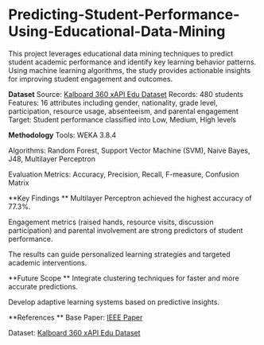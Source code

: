 # Predicting-Student-Performance-Using-Educational-Data-Mining
This project leverages educational data mining techniques to predict student academic performance and identify key learning behavior patterns. Using machine learning algorithms, the study provides actionable insights for improving student engagement and outcomes.

**Dataset**
Source: [Kalboard 360 xAPI Edu Dataset](https://www.kaggle.com/aljarah/xAPI-Edu-Data)
Records: 480 students
Features: 16 attributes including gender, nationality, grade level, participation, resource usage, absenteeism, and parental engagement
Target: Student performance classified into Low, Medium, High levels

**Methodology**
Tools: WEKA 3.8.4

Algorithms: Random Forest, Support Vector Machine (SVM), Naive Bayes, J48, Multilayer Perceptron

Evaluation Metrics: Accuracy, Precision, Recall, F-measure, Confusion Matrix

**Key Findings
**
Multilayer Perceptron achieved the highest accuracy of 77.3%.

Engagement metrics (raised hands, resource visits, discussion participation) and parental involvement are strong predictors of student performance.

The results can guide personalized learning strategies and targeted academic interventions.

**Future Scope
**
Integrate clustering techniques for faster and more accurate predictions.

Develop adaptive learning systems based on predictive insights.


**References
**
Base Paper: [IEEE Paper](https://ieeexplore.ieee.org/document/8862214)

Dataset: [Kalboard 360 xAPI Edu Dataset](https://www.kaggle.com/aljarah/xAPI-Edu-Data)
